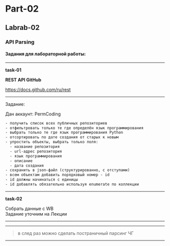 # Part-02  

## Labrab-02  

### API Parsing  

#### Задания для лабораторной работы:  

---  

**task-01**  

**REST API GitHub**  

https://docs.github.com/ru/rest  

---  

Задание:  

Дан аккаунт: PermCoding  

```txt
- получить список всех публичных репозиториев  
- отфильтровать только те где определён язык программирования  
- выбрать только те где язык программирования Python  
- отсортировать по дате создания от старых к новым  
- упростить объекты, выбрать только поля:  
  - название репозитория  
  - url-адрес репозитория  
  - язык программирования  
  - описание  
  - дата создания  
- сохранить в json-файл (структурированно, с отступами)  
- всем объектам добавить порядковый номер - id  
- id должны начинаться с единицы  
- id добавлять обязательно используя enumerate по коллекции  
```

---  

**task-02**  

Собрать данные с WB  
Задание уточним на Лекции  

---  

---

> в след раз можно сделать постраничный парсинг ЧГ  

--- 
 